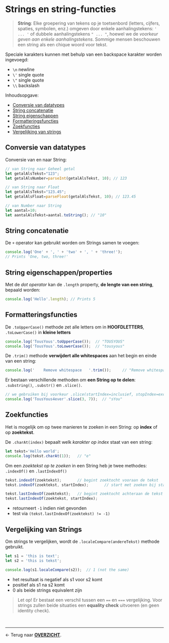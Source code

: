 # Strings en string-functies

> **String**: Elke groepering van tekens op je toetsenbord (letters, cijfers, spaties, symbolen, enz.) omgeven door enkele aanhalingstekens: `' ... '` of dubbele aanhalingstekens `" ... "`, hoewel we de *voorkeur geven aan enkele aanhalingstekens*. Sommige mensen beschouwen een string als een chique woord voor tekst.

Speciale karakters kunnen met behulp van een backspace karakter worden ingevoegd:
- `\n` newline
- `\'` single quote
- `\"` single quote
- `\\` backslash

Inhoudsopgave:
- [Conversie van datatypes](#conversie-van-datatypes)
- [String concatenatie](#string-concatenatie)
- [String eigenschappen](#string-eigenschappenproperties)
- [Formatteringsfuncties](#formatteringsfuncties)
- [Zoekfuncties](#zoekfuncties)
- [Vergelijking van strings](#vergelijking-van-strings)


## Conversie van datatypes

Conversie van en naar String:

```js
// van String naar Geheel getal
let getalAlsTekst="123";
let getalAlsNumber=parseInt(getalAlsTekst, 10); // 123

// van String naar Float
let getalAlsTekst="123.45";
let getalAlsFloat=parseFloat(getalAlsTekst, 10); // 123.45

// van Number naar String
let aantal=10;
let aantalAlsTekst=aantal.toString(); // "10"
```

## String concatenatie

De `+` operator kan gebruikt worden om Strings samen te voegen:

```js
console.log('One' + ', ' + 'two' + ', ' + 'three!'); 
// Prints 'One, two, three!'
```

## String eigenschappen/properties

Met de *dot operator* kan de `.length` property, **de lengte van een string**, bepaald worden:

```js
console.log('Hello'.length); // Prints 5
```

## Formatteringsfuncties

De `.toUpperCase()` methode zet alle letters om in **HOOFDLETTERS**, `.toLowerCase()` in **kleine letters**

```js
console.log('TousYous'.toUpperCase());  // "TOUSYOUS"
console.log('TousYous'.toLowerCase());  // "tousyous"
```

De `.trim()` methode **verwijdert alle whitespaces** aan het begin en einde van een string:
```js
console.log('    Remove whitespace   '.trim());     // "Remove whitespace"
```

Er bestaan verschillende methoden om **een String op te delen**: `.substring()`, `.substr()` en `.slice()`.

```js
// we gebruiken bij voorkeur .slice(startIndex=inclusief, stopIndex=exclusief)
console.log('TousYous4ever'.slice(3, 7));  // "sYou"
```

## Zoekfuncties

Het is mogelijk om op twee manieren te zoeken in een String: op **index** of op **zoektekst**.

De `.charAt(index)` bepaalt welk *karakter op index* staat van een string:

```js
let tekst='Hello world';
console.log(tekst.charAt(1));   // "e"
```

Om een *zoektekst op te zoeken* in een String heb je twee methodes: `.indexOf()` en `.lastIndexOf()`

```js
tekst.indexOf(zoektekst);       // begint zoektocht vooraan de tekst
tekst.indexOf(zoektekst, startIndex);       // start met zoeken bij startIndex

tekst.lastIndexOf(zoektekst);   // begint zoektocht achteraan de tekst
tekst.lastIndexOf(zoektekst, startIndex);
```
- retourneert `-1` indien niet gevonden
- test via `(tekst.lastIndexOf(zoektekst) != -1)`

## Vergelijking van Strings

Om strings te vergelijken, wordt de `.localeCompare(andereTekst)` methode gebruikt.

```js
let s1 = 'this is text';
let s2 = 'this is tekst';

console.log(s1.localeCompare(s2));  // 1 (not the same)
```

- het resultaat is negatief als s1 voor s2 komt
- positief als s1 na s2 komt
- 0 als beide strings equivalent zijn

> Let op! Er bestaat een verschil tussen een `==` en `===` vergelijking. Voor strings zullen beide situaties een **equality check** uitvoeren (en geen identity check).



<br>

---

&larr; Terug naar [**OVERZICHT**](./README.md#overview).